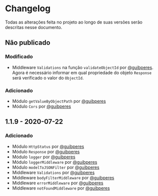# Changelog

Todas as alterações feita no projeto ao longo de suas versões serão descritas nesse documento.

## Não publicado

### Modificado

- Middleware `Validations` na função `validateObjectId` por [@guibperes](https://github.com/guibperes). Agora é necessário informar em qual propriedade do objeto `Response` será verificado o valor do `ObjectId`.

### Adicionado

- Módulo `getValueByObjectPath` por [@guibperes](https://github.com/guibperes)
- Módulo `Cors` por [@guibperes](https://github.com/guibperes)

## 1.1.9 - 2020-07-22

### Adicionado

- Módulo `HttpStatus` por [@guibperes](https://github.com/guibperes)
- Módulo `Response` por [@guibperes](https://github.com/guibperes)
- Módulo `logger` por [@guibperes](https://github.com/guibperes)
- Módulo `loggerMiddleware` por [@guibperes](https://github.com/guibperes)
- Módulo `modelToJSONFilter` por [@guibperes](https://github.com/guibperes)
- Middleware `Validations` por [@guibperes](https://github.com/guibperes)
- Middleware `bodyFilterMiddleware` por [@guibperes](https://github.com/guibperes)
- Middleware `errorMiddleware` por [@guibperes](https://github.com/guibperes)
- Middleware `notFoundMiddleware` por [@guibperes](https://github.com/guibperes)

